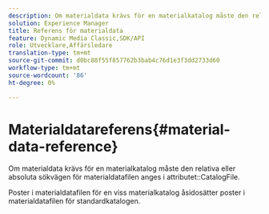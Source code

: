 ```yaml
---
description: Om materialdata krävs för en materialkatalog måste den relativa eller absoluta sökvägen till materialdatafilen anges i attributet CatalogFile.
solution: Experience Manager
title: Referens för materialdata
feature: Dynamic Media Classic,SDK/API
role: Utvecklare,Affärsledare
translation-type: tm+mt
source-git-commit: d0bc88f55f857762b3bab4c76d1e3f3dd2733d60
workflow-type: tm+mt
source-wordcount: '86'
ht-degree: 0%

---
```



# Materialdatareferens{#material-data-reference}

Om materialdata krävs för en materialkatalog måste den relativa eller absoluta sökvägen för materialdatafilen anges i attributet::CatalogFile.

Poster i materialdatafilen för en viss materialkatalog åsidosätter poster i materialdatafilen för standardkatalogen.
